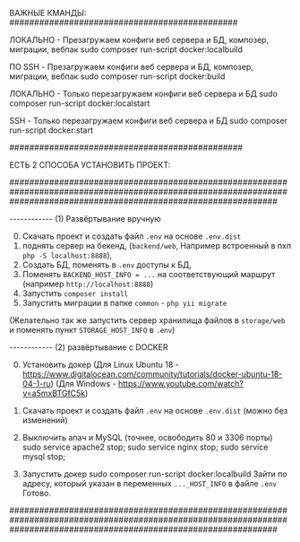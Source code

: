 
ВАЖНЫЕ КМАНДЫ:
##############################################

ЛОКАЛЬНО - Презагружаем конфиги веб сервера и БД, композер, миграции, вебпак
sudo composer run-script docker:localbuild

ПО SSH - Презагружаем конфиги веб сервера и БД, композер, миграции, вебпак
sudo composer run-script docker:build


ЛОКАЛЬНО - Только перезагружаем конфиги веб сервера и БД
sudo composer run-script docker:localstart

SSH - Только перезагружаем конфиги веб сервера и БД
sudo composer run-script docker:start

###############################################


ЕСТЬ 2 СПОСОБА УСТАНОВИТЬ ПРОЕКТ:


######################################################################################################################################################################


------------ (1) Развёртывание вручную


0. Скачать проект и создать файл `.env` на основе `.env.dist`
1. поднять сервер на бекенд, (`backend/web`, Например встроенный в пхп `php -S localhost:8888`),
2. Создать БД, поменять в `.env` доступы к БД,
3. Поменять `BACKEND_HOST_INFO = ...` на соответствующий маршрут (например `http://localhost:8888`)
4. Запустить `composer install`
5. Запустить миграции в папке `common` - `php yii migrate`

(Желательно так же запустить сервер хранилища файлов в `storage/web` и поменять пункт `STORAGE_HOST_INFO` в `.env`)


------------ (2) развёртывание с DOCKER

0. Установить докер
(Для Linux Ubuntu 18 - https://www.digitalocean.com/community/tutorials/docker-ubuntu-18-04-1-ru)
(Для Windows - https://www.youtube.com/watch?v=a5mxBTGfC5k)

1. Скачать проект и создать файл `.env` на основе `.env.dist` (можно без изменений)

2. Выключить апач и MySQL (точнее, освободить 80 и 3306 порты)
sudo service apache2 stop; sudo service nginx stop; sudo service mysql stop;


3. Запустить докер
sudo composer run-script docker:localbuild
Зайти по адресу, который указан в переменных `..._HOST_INFO` в файле `.env`
Готово.


######################################################################################################################################################################

